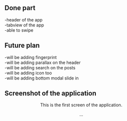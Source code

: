 ## Done part
 -header of the app<br>
 -tabview of the app<br>
 -able to swipe<br>

## Future plan
-will be adding fingerprint<br>
-will be adding parallax on the header<br>
-will be adding search on the posts<br>
-will be adding icon too<br>
-will be adding bottom modal slide in<br>

## Screenshot of the application
<p align="center">
This is the first screen of the application.
</p>
<p align="center">
 ...
<!--   <img src="https://raw.githubusercontent.com/nonoyek/animation_test1/master/images/eg3.png" width="350" height="570" alt="accessibility text"> -->
</p>
